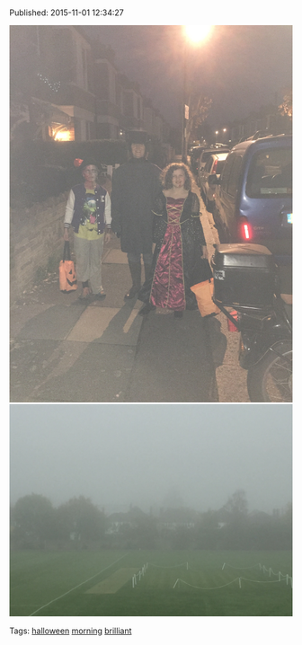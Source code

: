 
# 

Published: 2015-11-01 12:34:27

![](132328483412-0.jpg)
![](132328483412-1.jpg)

Tags: [halloween](tag-halloween.md) [morning](tag-morning.md) [brilliant](tag-brilliant.md)
